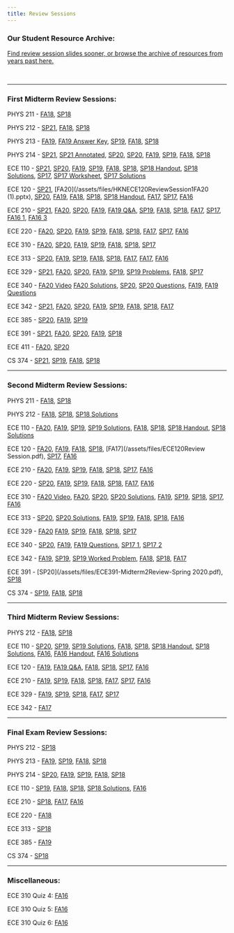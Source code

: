```yaml
---
title: Review Sessions
---
```


### Our Student Resource Archive:

[Find review session slides sooner, or browse the archive of resources from years past here.](https://drive.google.com/open?id=121a768cDE0hUsoKjNXZyj4shFhwZ3ikd)

<br />

---------

### First Midterm Review Sessions:
PHYS 211 -
[FA18](/assets/files/HKNPHYS211ReviewSession1FA18.pptx),
[SP18](/assets/files/HKNPHYS211ReviewSession1SP18.ppt)

PHYS 212 -
[SP21](/assets/files/HKNPHYS212ReviewSession1SP21.pptx),
[FA18](/assets/files/HKNPHYS212ReviewSession1FA18.pptx),
[SP18](/assets/files/HKNPHYS212ReviewSession1SP18.pptx)

PHYS 213 -
[FA19](/assets/files/HKNPHYS213ReviewSession1FA19.pptx),
[FA19 Answer Key](/assets/files/HKNPHYS213ReviewSession1AnswersFA19.txt),
[SP19](/assets/files/HKNPHYS213ReviewSession1SP19.pptx),
[FA18](/assets/files/HKNPHYS213ReviewSession1FA18.pptx),
[SP18](/assets/files/HKNPHYS213ReviewSession1SP18.pptx)

PHYS 214 -
[SP21](/assets/files/HKNPHYS214ReviewSession1SP21.pptx),
[SP21 Annotated](/assets/files/HKNPHYS214ReviewSession1SP21Annotated.pptx),
[SP20](/assets/files/HKNPHYS214ReviewSession1SP20.pptx),
[SP20](/assets/files/HKNPHYS214ReviewSession1SP20.pptx),
[FA19](/assets/files/HKNPHYS214ReviewSession1FA19.pptx),
[SP19](/assets/files/HKNPHYS214ReviewSession1SP19.pptx),
[FA18](/assets/files/Phys214Exam1FA18.pptx),
[SP18](/assets/files/HKNPHYS214ReviewSession1SP18.pptx)

ECE 110 -
[SP21](/assets/files/HKNECE110ReviewSession1SP21.pptx),
[SP20](/assets/files/HKNECE110ReviewSession1SP20.pptx),
[FA19](/assets/files/HKNECE110ReviewSession1FA19.pptx),
[SP19](/assets/files/HKNECE110ReviewSession1SP19.pptx),
[FA18](/assets/files/HKNECE110ReviewSession1FA18.pptx),
[SP18](/assets/files/HKNECE110ReviewSession1SP18.pdf),
[SP18 Handout](/assets/files/HKNECE110ReviewSession1SP18_Handout.pdf),
[SP18 Solutions](/assets/files/HKNECE110ReviewSession1SP18_Handout_Sols.pdf),
[SP17](/assets/files/HKNECE110ReviewSession1SP17.pdf),
[SP17 Worksheet](/assets/files/HKNECE110ReviewSession1WorksheetSP17.pdf),
[SP17 Solutions](/assets/files/HKNECE110ReviewSession1WorksheetSolutionsSP17.pdf)


ECE 120 -
[SP21](/assets/files/HKNECE120ReviewSession1SP21.pptx),
[FA20](/assets/files/HKNECE120ReviewSession1FA20 (1).pptx),
[SP20](/assets/files/HKNECE120ReviewSession1SP20.pptx),
[FA19](/assets/files/HKNECE120ReviewSession1FA19.pptx),
[FA18](/assets/files/HKNECE120ReviewSession1FA18.pdf),
[SP18](/assets/files/HKNECE120ReviewSession1SP18.pptx),
[SP18 Handout](/assets/files/HKNECE120ReviewSession1SP18_Handout.pdf),
[FA17](/assets/files/HKNECE120ReviewSession1FA17.pdf),
[SP17](/assets/files/HKNECE120ReviewSession1SP17.pdf),
[FA16](/assets/files/HKNECE120ReviewSession1FA16.pdf)


ECE 210 -
[SP21](/assets/files/HKNECE210ReviewSession1SP21.pptx),
[FA20](/assets/files/HKNECE210ReviewSession1FA20.pptx),
[SP20](/assets/files/HKNECE210ReviewSession1SP20.pptx),
[FA19](/assets/files/HKNECE210ReviewSession1SP19.pptx),
[FA19 Q&A](/assets/files/HKNECE210ReviewQuestions1FA19.docx),
[SP19](/assets/files/HKNECE210ReviewSession1SP19.pptx),
[FA18](/assets/files/HKNECE210ReviewSession1FA18.pdf),
[SP18](/assets/files/HKNECE210ReviewSession1SP18.pdf),
[FA17](/assets/files/HKNECE210ReviewSession1FA17.pdf),
[SP17](/assets/files/HKNECE210ReviewSession1SP17.pdf),
[FA16 1](/assets/files/HKNECE210ReviewSession1FA16pt1.pdf),
[FA16 3](/assets/files/HKNECE210ReviewSession1FA16pt3.pdf)

ECE 220 -
[FA20](/assets/files/HKNECE220ReviewSession1FA20.pptx),
[SP20](/assets/files/HKNECE220ReviewSession1SP20.pptx),
[FA19](/assets/files/HKNECE220ReviewSession1FA19.pptx),
[SP19](/assets/files/HKNECE220ReviewSession1SP19.pptx),
[FA18](/assets/files/HKNECE220ReviewSession1FA18.pdf),
[SP18](/assets/files/HKNECE220ReviewSession1SP18.pptx),
[FA17](/assets/files/HKNECE220ReviewSession1FA17.pptx),
[SP17](/assets/files/HKNECE220ReviewSession1SP17.pdf),
[FA16](/assets/files/HKNECE220ReviewSession1FA16.pdf)

ECE 310 -
[FA20](/assets/files/HKN_ECE_310_Exam_1_Review_Session.pdf),
[SP20](/assets/files/HKNECE310ReviewSession1SP20.pptx),
[FA19](/assets/files/HKNECE310ReviewSession1FA19.pptx),
[SP19](/assets/files/HKNECE310ReviewSession1SP19.pptx),
[FA18](/assets/files/HKNECE310ReviewSession1FA18.pptx),
[SP18](/assets/files/HKNECE310ReviewSession1SP18.pdf),
[SP17](/assets/files/HKNECE310ReviewSession1SP17.pdf)

ECE 313 -
[SP20](/assets/files/HKNECE313ReviewSession1SP20.pptx),
[FA19](/assets/files/HKNECE313ReviewSession1FA19.pptx),
[SP19](/assets/files/HKNECE313ReviewSession1SP19.pptx),
[FA18](/assets/files/HKNECE313ReviewSession1FA18.pptx),
[SP18](/assets/files/HKNECE313ReviewSession1SP18.pdf),
[FA17](/assets/files/ECE313-Review-Session-1-Fa17.pdf),
[FA17](/assets/files/HKNECE313ReviewSession1FA17.pdf),
[FA16](/assets/files/HKNECE313ReviewSession1FA16.pdf)

ECE 329 -
[SP21](/assets/files/HKNECE329ReviewSession1SP21.pptx),
[FA20](/assets/files/HKNECE329ReviewSession1FA20.pptx),
[SP20](/assets/files/HKNECE329ReviewSession1SP20.pptx),
[FA19](/assets/files/HKNECE329ReviewSession1FA19.pptx),
[SP19](/assets/files/HKNECE329ReviewSession1SP19Review.pptx),
[SP19 Problems](/assets/files/HKNECE329ReviewSession1SP19Problems.pptx),
[FA18](/assets/files/HKNECE329ReviewSession1FA18.pdf),
[SP17](/assets/files/HKNECE329ReviewSession1SP17.pdf)

ECE 340 -
[FA20 Video](https://illinois.zoom.us/rec/play/bycOV7o8r7AlrPJNMhkY46MkL1r_PVGtEv-uThdlvkxC8DWo6zGS-Q7ZxmyCHuOCvNirCPfZRR8Fd10W.1S4CFQysdpjwiH86?continueMode=true&_x_zm_rtaid=lZtuntFjS9uYz3SshuQpTw.1603040583695.1725814af4b5f835f0ac2e3fb28165e5&_x_zm_rhtaid=909)
[FA20 Solutions](/assets/files/HKN_ECE_340_Exam_1_problem_set_solutions_FA20.pdf),
[SP20](/assets/files/HKNECE340ReviewSession1SP20.pdf),
[SP20 Questions](/assets/files/HKNECE340ReviewSession1QuestionsSP20.pdf),
[FA19](/assets/files/HKNECE340ReviewSession1FA19.pdf),
[FA19 Questions](/assets/files/HKNECE340ReviewSession1QuestionsFA19.pdf)

ECE 342 -
[SP21](/assets/files/HKNECE342ReviewSession1SP21.pptx),
[FA20](/assets/files/HKNECE342ReviewSession1fa20.pptx),
[SP20](/assets/files/HKNECE342ReviewSession1SP20.pptx),
[FA19](/assets/files/HKNECE342ReviewSession1FA19.pptx),
[SP19](/assets/files/HKNECE342ReviewSession1SP19.pptx),
[FA18](/assets/files/HKNECE342ReviewSession1FA18.pptx),
[SP18](/assets/files/ECE342-Review-Sessions-1-Sp18.pptx),
[FA17](/assets/files/ECE342-Review-Session-1-Fa17.pptx)

ECE 385 -
[SP20](/assets/files/HKNECE385ReviewSession1SP20.pptx),
[FA19](/assets/files/HKNECE385ReviewSession1FA19.pptx),
[SP19](/assets/files/HKNECE385ReviewSession1SP19.pptx)

ECE 391 -
[SP21](/assets/files/HKNECE391ReviewSession1SP21.pdf),
[FA20](/assets/files/fa2020_391_exam1.pdf),
[SP20](/assets/files/HKNECE391ReviewSession1SP20.pdf),
[FA19](/assets/files/HKNECE391ReviewSession1FA19.pdf),
[SP18](/assets/files/HKNECE391ReviewSession1SP18.pdf)

ECE 411 -
[FA20](/assets/files/HKNECE411ReviewSession1FA20.pptx),
[SP20](/assets/files/HKNECE411ReviewSession1SP20.pptx)

CS 374 -
[SP21](/assets/files/HKNCS374ReviewSession1SP21.pptx),
[SP19](/assets/files/HKNCS374ReviewSession1SP19.pdf),
[FA18](/assets/files/HKNCS374ReviewSession1FA18.pdf),
[SP18](/assets/files/HKNECE374ReviewSession1SP18.pdf)

---------
### Second Midterm Review Sessions:

PHYS 211 -
[FA18](/assets/files/HKNPHYS211ReviewSession2FA18.pptx),
[SP18](/assets/files/HKNPHYS211ReviewSession2SP18.pdf)

PHYS 212 -
[FA18](/assets/files/HKNPHYS212ReviewSession2FA18.pdf),
[SP18](/assets/files/HKNPHYS212ReviewSession2SP18.pptx),
[SP18 Solutions](/assets/files/HKNPHYS212ReviewSession2SP18_problems_soln.zip)

<!-- PHYS 213 -

PHYS 214 - -->

ECE 110 -
[FA20](/assets/files/HKNECE110ReviewSession2FA20.pptx),
[FA19](/assets/files/HKNECE110ReviewSession2FA19.pptx),
[SP19](/assets/files/HKNECE110ReviewSession2SP19.pdf),
[SP19 Solutions](/assets/files/HKNECE110ReviewSession2SP19_handout_soln.pdf),
[FA18](/assets/files/HKNECE110ReviewSession2FA18.pptm),
[SP18](/assets/files/HKNECE110ReviewSession2SP18.pdf),
[SP18 Handout](/assets/files/HKNECE110ReviewSession2SP18_handout.pdf),
[SP18 Solutions](/assets/files/HKNECE110ReviewSession2SP18_handout_soln.pdf)

ECE 120 -
[FA20](/assets/files/HKNECE120ReviewSession2FA20.pptx),
[FA19](/assets/files/HKNECE120ReviewSession2FA19.pptx),
[FA18](/assets/files/HKNECE120ReviewSession2FA18.pptx),
[SP18](/assets/files/HKNECE120ReviewSession2SP18.pdf),
[FA17](/assets/files/ECE120Review Session.pdf),
[SP17](/assets/files/HKNECE120ReviewSession2SP17.pdf),
[FA16](/assets/files/HKNECE120ReviewSession2FA16.pdf)

ECE 210 -
[FA20](/assets/files/HKNECE210ReviewSession2FA2020.pptx),
[FA19](/assets/files/HKNECE210ReviewSession2FA19.pptx),
[SP19](/assets/files/HKNECE210ReviewSession2SP19.pptx),
[FA18](/assets/files/HKNECE210ReviewSession2FA18.pptx),
[SP18](/assets/files/HKNECE210ReviewSession2SP18.pptx),
[SP17](/assets/files/HKNECE210ReviewSession2SP17.pdf),
[FA16](/assets/files/HKNECE210ReviewSession2FA16.pdf)

ECE 220 -
[SP20](/assets/files/HKNECE220ReviewSession2SP20.pptx),
[FA19](/assets/files/HKNECE220ReviewSession2FA19.pptx),
[SP19](/assets/files/HKNECE220ReviewSession2FA181.pptx),
[FA18](/assets/files/HKNECE220ReviewSession2FA18.pptx),
[SP18](/assets/files/HKNECE220ReviewSession2SP18.pdf),
[FA17](/assets/files/ECE_220_exam2_review_fa17.pdf),
[FA16](/assets/files/HKNECE220ReviewSession2FA16.pdf)

ECE 310 -
[FA20 Video](https://drive.google.com/file/d/1Fna0tsjwDNBP5oexHm62YdssaNep04cC/view?ts=5f9f4fca),
[FA20](/assets/files/HKN_ECE_310_Exam_2_Review_Session_Solutions.pdf),
[SP20](/assets/files/HKNECE310ReviewSession2SP20.pdf),
[SP20 Solutions](/assets/files/HKNECE310ReviewSession2SP20_solutions.pdf),
[FA19](/assets/files/HKNECE310ReviewSession2FA19.pptx),
[SP19](/assets/files/HKNECE310ReviewSession2SP19.pptx),
[SP18](/assets/files/HKNECE310ReviewSession2SP18.pptx),
[SP17](/assets/files/HKNECE310ReviewSession2SP17.pdf),
[FA16](/assets/files/HKNECE310ReviewSession2FA16.pdf)

ECE 313 -
[SP20](/assets/files/HKNECE313ReviewSession2SP20.pptx),
[SP20 Solutions](/assets/files/HKNECE313ReviewSession2SP20_Solutions.pdf),
[FA19](/assets/files/HKNECE313ReviewSession2FA19.pptx),
[SP19](/assets/files/HKNECE313ReviewSession2SP19.pptx),
[FA18](/assets/files/HKNECE313ReviewSession2FA18.pdf),
[SP18](/assets/files/HKNECE313ReviewSession2SP18.pdf),
[FA16](/assets/files/HKNECE313ReviewSession2FA16.pdf)

ECE 329 -
[FA20](https://illinois.zoom.us/rec/play/j9HxQYXH8VWUyTsjfzSQpw9BgYIfGytY-7qx_56dhfA8G-kXjm5Bz0Nf1BIKJ6Pm21Rd-z-vi5Viw-W5.RLKMuQzWetFrZYuT?continueMode=true&_x_zm_rtaid=lZtuntFjS9uYz3SshuQpTw.1603040583695.1725814af4b5f835f0ac2e3fb28165e5&_x_zm_rhtaid=909)
[FA19](/assets/files/HKNECE329ReviewSession2FA19.pptx),
[SP19](/assets/files/HKNECE329ReviewSession2SP19.pptx),
[FA18](/assets/files/HKNECE329ReviewSession2FA18.pptx),
[SP18](/assets/files/HKNECE329ReviewSession2SP18.pptx),
[SP17](/assets/files/HKNECE329ReviewSession2SP17.pdf)

ECE 340 -
[SP20](/assets/files/HKNECE340ReviewSession1FA19.pdf),
[FA19](/assets/files/HKNECE340ReviewSession2FA19.pdf),
[FA19 Questions](/assets/files/HKNECE340ReviewSession2QuestionsFA19.pdf),
[SP17 1](/assets/files/HKNECE340ReviewSession2SP17.pdf),
[SP17 2](/assets/files/HKNECE340ReviewSession2pt2SP17.pdf)

ECE 342 -
[FA19](/assets/files/HKNECE342ReviewSession2FA19.pptx),
[SP19](/assets/files/HKNECE342ReviewSession2SP19.pptx),
[SP19 Worked Problem](/assets/files/ECE342hw6_2f.pdf),
[FA18](/assets/files/HKNECE342ReviewSession2FA18.pptx),
[SP18](/assets/files/HKNECE342ReviewSession2SP18.pptx),
[FA17](/assets/files/ECE342-Review-Session-2-Fa17.pdf)

<!-- ECE 385 - -->

ECE 391 -
[SP20](/assets/files/ECE391-Midterm2Review-Spring 2020.pdf),
[SP18](/assets/files/HKNECE391ReviewSession2SP18.pptx)


<!-- ECE 411 - -->

CS 374 -
[SP19](/assets/files/HKNCS374ReviewSession1SP19.pdf),
[FA18](/assets/files/HKNCS374ReviewSession2FA18.pdf),
[SP18](/assets/files/HKNCS374ReviewSession2SP18.pdf)

---------
### Third Midterm Review Sessions:

<!-- PHYS 211 - -->

PHYS 212 -
[FA18](/assets/files/HKNPHYS212ReviewSession3FA18.pptx),
[SP18](/assets/files/HKNPHYS212ReviewSession3SP18.pptx)

<!-- PHYS 213 - -->

<!-- PHYS 214 - -->

ECE 110 -
[SP20](/assets/files/HKNECE110ReviewSession3SP20_handout.pdf),
[SP19](/assets/files/HKNECE110ReviewSession3SP18.pdf),
[SP19 Solutions](/assets/files/HKNECE110ReviewSession3SP18_handout_soln.pdf),
[FA18](/assets/files/HKNECE110ReviewSession3FA18.pptx),
[SP18](/assets/files/HKNECE110ReviewSession3SP18.pdf),
[SP18 Handout](/assets/files/HKNECE110ReviewSession3SP18_handout.pdf),
[SP18 Solutions](/assets/files/HKNECE110ReviewSession3SP18_handout_soln.pdf),
[FA16](/assets/files/HKNECE110ReviewSession3FA16.pdf),
[FA16 Handout](/assets/files/HKNECE110ReviewSession3WorksheetFA16.pdf),
[FA16 Solutions](/assets/files/HKNECE110ReviewSession3WorksheetSolutionsFA16.pdf)

ECE 120 -
[FA19](/assets/files/HKNECE120ReviewSession3FA19.pptx),
[FA19 Q&A](/assets/files/HKNECE120ReviewSession3QuestionsFA19.pdf),
[FA18](/assets/files/HKNECE120ReviewSession3FA18.pptx),
[SP18](/assets/files/HKNECE120ReviewSession3SP18.pdf),
[SP17](/assets/files/HKNECE120ReviewSession3SP17.pdf),
[FA16](/assets/files/HKNECE120ReviewSession3FA16.pdf)

ECE 210 -
[FA19](/assets/files/HKNECE210ReviewSession3FA19.pptx),
[SP19](/assets/files/HKNECE210ReviewSession3SP19.pptx),
[FA18](/assets/files/HKNECE210ReviewSession3FA18.pptx),
[SP18](/assets/files/HKNECE210ReviewSession3SP18.pdf),
[FA17](/assets/files/HKNECE210ReviewSession3FA17.pdf),
[SP17](/assets/files/HKNECE210ReviewSession3SP17.pdf),
[FA16](/assets/files/HKNECE210ReviewSession3FA16.pdf)

<!-- ECE 220 - -->

<!-- ECE 310 - -->

<!-- ECE 313 - -->

ECE 329 -
[FA19](/assets/files/HKNECE329ReviewSession3FA19.pptx),
[SP19](/assets/files/HKNECE329ReviewSession3SP19.pptx),
[SP18](/assets/files/HKNECE329ReviewSession3SP18.zip),
[FA17](/assets/files/ECE_329_exam_3_review_fa17.pdf),
[SP17](/assets/files/HKNECE329ReviewSession3SP17.pdf)

<!-- ECE 340 - -->

ECE 342 -
[FA17](/assets/files/ECE_342_exam3_review_fa17.pdf)

<!-- ECE 385 - -->

<!-- ECE 391 - -->

<!-- ECE 411 - -->

<!-- CS 374 - -->

---------
### Final Exam Review Sessions:

<!-- PHYS 211 - -->

PHYS 212 -
[SP18](/assets/files/HKNPHYS212ReviewSession4SP18.pptx)

PHYS 213 -
[FA19](/assets/files/HKNPHYS213ReviewSession2FA19.pptx),
[SP19](/assets/files/HKNPHYS213ReviewSession2SP19.pptx),
[FA18](/assets/files/HKNPHYS213ReviewSession2FA18.pptx),
[SP18](/assets/files/HKNPHYS213ReviewSession4SP18.pptx)

PHYS 214 -
[SP20](/assets/files/HKNPHYS214ReviewSession2SP20.pptx),
[FA19](/assets/files/HKNPHYS214ReviewSession2FA19.pptx),
[SP19](/assets/files/HKNPHYS214ReviewSession2SP19.pptx),
[FA18](/assets/files/HKNPHYS214ReviewSession2FA18.pptx),
[SP18](/assets/files/HKNPHYS214ReviewSession2SP18.pptx)

ECE 110 -
[SP19](/assets/files/HKNECE110ReviewSession3SP19.pptx),
[FA18](/assets/files/HKNECE110ReviewSessionFinalFA18.pptx),
[SP18](/assets/files/HKNECE110ReviewSession4SP18.pdf),
[SP18 Solutions](/assets/files/HKNECE110ReviewSession4SP18_soln.pdf),
[FA16](/assets/files/HKNECE110ReviewSessionFinalFA16.pdf)


<!-- ECE 120 - -->


ECE 210 -
[SP18](/assets/files/HKNECE210ReviewSession4SP18.pdf),
[FA17](/assets/files/HKNECE210ReviewSession4FA17.pdf),
[FA16](/assets/files/HKNECE210ReviewSessionFinalFA16.pdf)

ECE 220 -
[FA18](/assets/files/HKNECE220ReviewSessionFinalFA18.pdf)

<!-- ECE 310 - -->

ECE 313 -
[SP18](/assets/files/HKNECE313ReviewSession4SP18.pptx)

<!-- ECE 329 - -->

<!-- ECE 340 - -->

<!-- ECE 342 - -->

ECE 385 -
[FA19](/assets/files/HKNECE385ReviewSession2FA19.pptx)

<!-- ECE 391 - -->

<!-- ECE 411 - -->

CS 374 -
[SP18](/assets/files/HKNCS374ReviewSession4SP18.pdf)

---------
### Miscellaneous:

ECE 310 Quiz 4:
[FA16](/assets/files/HKNECE310ReviewSession4FA16.pdf)

ECE 310 Quiz 5:
[FA16](/assets/files/HKNECE310ReviewSession5FA16.pdf)

ECE 310 Quiz 6:
[FA16](/assets/files/HKNECE310ReviewSession6FA16.pdf)

